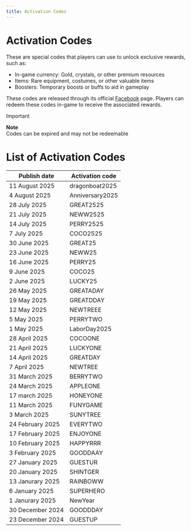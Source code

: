 ```yaml
---
title: Activation Codes
---
```

# Activation Codes
These are special codes that players can use to unlock exclusive rewards, such as:
- In-game currency: Gold, crystals, or other premium resources
- Items: Rare equipment, costumes, or other valuable items
- Boosters: Temporary boosts or buffs to aid in gameplay


These codes are released through its official [Facebook](https://www.facebook.com/MapleStoryREvolution) page. Players can redeem these codes in-game to receive the associated rewards.

> [!IMPORTANT]
> **Note**  
> Codes can be expired and may not be redeemable

# List of Activation Codes
| Publish date     | Activation code |
| ---------------- | --------------- |
| 11 August 2025   | dragonboat2025  |
| 4 August 2025    | Anniversary2025 |
| 28 July 2025     | GREAT2525       |
| 21 July 2025     | NEWW2525        |
| 14 July 2025     | PERRY2525       |
| 7 July 2025      | COCO2525        |
| 30 June 2025     | GREAT25         |
| 23 June 2025     | NEWW25          |
| 16 June 2025     | PERRY25         |
| 9 June 2025      | COCO25          |
| 2 June 2025      | LUCKY25         |
| 26 May 2025      | GREATADAY       |
| 19 May 2025      | GREATDDAY       |
| 12 May 2025      | NEWTREEE        |
| 5 May 2025       | PERRYTWO        |
| 1 May 2025       | LaborDay2025    |
| 28 April 2025    | COCOONE         |
| 21 April 2025    | LUCKYONE        |
| 14 April 2025    | GREATDAY        |
| 7 April 2025     | NEWTREE         |
| 31 March 2025    | BERRYTWO        |
| 24 March 2025    | APPLEONE        |
| 17 march 2025    | HONEYONE        |
| 11 March 2025    | FUNYGAME        |
| 3 March 2025     | SUNYTREE        |
| 24 February 2025 | EVERYTWO        |
| 17 February 2025 | ENJOYONE        |
| 10 February 2025 | HAPPYRRR        |
| 3 February 2025  | GOODDAAY        |
| 27 January 2025  | GUESTUR         |
| 20 January 2025  | SHINTGER        |
| 13 Janurary 2025 | RAINBOWW        |
| 6 January 2025   | SUPERHERO       |
| 1 Janurary 2025  | NewYear         |
| 30 December 2024 | GOODDDAY        |
| 23 December 2024 | GUESTUP         |
